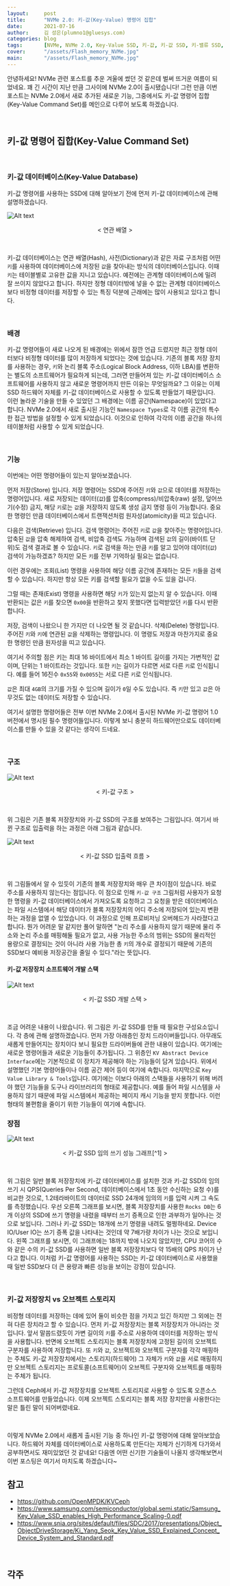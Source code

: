 ```yaml
---
layout:     post
title:      "NVMe 2.0: 키-값(Key-Value) 명령어 집합"
date:       2021-07-16
author:     김 성은(plumno1@gluesys.com)
categories: blog
tags:       [NVMe, NVMe 2.0, Key-Value SSD, 키-값, 키-값 SSD, 키-밸류 SSD, KV]
cover:      "/assets/Flash_memory_NVMe.jpg"
main:       "/assets/Flash_memory_NVMe.jpg"
---
```


안녕하세요! NVMe 관련 포스트를 추운 겨울에 썼던 것 같은데 벌써 뜨거운 여름이 되었네요. 꽤 긴 시간이 지난 만큼 그사이에 NVMe 2.0이 출시됐습니다! 그런 만큼 이번 포스트는 NVMe 2.0에서 새로 추가된 새로운 기능, 그중에서도 키-값 명령어 집합(Key-Value Command Set)를 메인으로 다루어 보도록 하겠습니다.

&nbsp;

## 키-값 명령어 집합(Key-Value Command Set)

&nbsp;

### 키-값 데이터베이스(Key-Value Database)

키-값 명령어를 사용하는 SSD에 대해 알아보기 전에 먼저 키-값 데이터베이스에 관해 설명하겠습니다.  

![Alt text](/assets/hash.png)
<center>&#60; 연관 배열 &#62;</center>

&nbsp;

키-값 데이터베이스는 연관 배열(Hash), 사전(Dictionary)과 같은 자료 구조처럼 어떤 `키`를 사용하여 데이터베이스에 저장된 `값`을 찾아내는 방식의 데이터베이스입니다. 이때 `키`는 테이블별로 고유한 값을 지니고 있습니다. 예전에는 관계형 데이터베이스에 밀려 잘 쓰이지 않았다고 합니다. 하지만 정형 데이터밖에 넣을 수 없는 관계형 데이터베이스보다 비정형 데이터를 저장할 수 있는 특징 덕분에 근래에는 많이 사용되고 있다고 합니다.

&nbsp;

### 배경

키-값 명령어들이 새로 나오게 된 배경에는 위에서 잠깐 언급 드렸지만 최근 정형 데이터보다 비정형 데이터를 많이 저장하게 되었다는 것에 있습니다. 기존의 블록 저장 장치를 사용하는 경우, `키`와 논리 블록 주소(Logical Block Address, 이하 LBA)를 변환하는 별도의 소프트웨어가 필요하게 되는데, 그러면 만들어져 있는 키-값 데이터베이스 소프트웨어를 사용하지 않고 새로운 명령어까지 만든 이유는 무엇일까요? 그 이유는 이제 SSD 하드웨어 자체를 키-값 데이터베이스로 사용할 수 있도록 만들었기 때문입니다.  
이런 놀라운 기술을 만들 수 있었던 그 배경에는 이름 공간(Namespace)이 있었다고 합니다. NVMe 2.0에서 새로 출시된 기능인 `Namespace Types`로 각 이름 공간의 특수한 접근 방법을 설정할 수 있게 되었습니다. 이것으로 인하여 각각의 이름 공간을 하나의 테이블처럼 사용할 수 있게 되었습니다.

&nbsp;

### 기능

이번에는 어떤 명령어들이 있는지 알아보겠습니다.

먼저 저장(Store) 입니다. 저장 명령어는 SSD에 주어진 `키`와 `값`으로 데이터를 저장하는 명령어입니다. 새로 저장되는 데이터(`값`)를 압축(compress)/비압축(raw) 설정, 덮어쓰기(수정) 금지, 해당 `키`로는 `값`을 저장하지 않도록 생성 금지 명령 등이 가능합니다. 중요한 명령인 만큼 데이터베이스에서 트랜잭션처럼 원자성(atomicity)을 띠고 있습니다.  
  
다음은 검색(Retrieve) 입니다. 검색 명령어는 주어진 `키`로 `값`을 찾아주는 명령어입니다. 압축된 `값`을 압축 해제하여 검색, 비압축 검색도 가능하며 검색된 `값`의 길이(바이트 단위)도 검색 결과로 볼 수 있습니다. `키`로 검색을 하는 만큼 `키`를 알고 있어야 데이터(`값`) 검색이 가능하겠죠? 하지만 모든 `키`를 전부 기억하실 필요는 없습니다.  
  
이런 경우에는 조회(List) 명령을 사용하여 해당 이름 공간에 존재하는 모든 `키`들을 검색할 수 있습니다. 하지만 항상 모든 키를 검색할 필요가 없을 수도 있을 겁니다.  
  
그럴 때는 존재(Exist) 명령을 사용하면 해당 `키`가 있는지 없는지 알 수 있습니다. 이때 반환되는 값은 `키`를 찾으면 `0x00`을 반환하고 찾지 못했다면 입력받았던 `키`를 다시 반환합니다.  
  
저장, 검색이 나왔으니 한 가지만 더 나오면 될 것 같습니다. 삭제(Delete) 명령입니다. 주어진 `키`와 `키`에 연관된 `값`을 삭제하는 명령입니다. 이 명령도 저장과 마찬가지로 중요한 명령인 만큼 원자성을 띠고 있습니다.  
  
여기서 주의할 점은 키는 최대 16 바이트에서 최소 1 바이트 길이를 가지는 가변적인 값이며, 단위는 1 바이트라는 것입니다. 또한 `키`는 길이가 다르면 서로 다른 `키`로 인식됩니다. 예를 들어 16진수 `0x55`와 `0x0055`는 서로 다른 `키`로 인식됩니다.  
  
`값`은 최대 `4GB`의 크기를 가질 수 있으며 길이가 `0`일 수도 있습니다. 즉 `키`만 있고 `값`은 아무것도 없는 데이터도 저장할 수 있습니다.  
  
여기서 설명한 명령어들은 전부 이번 NVMe 2.0에서 출시된 NVMe 키-값 명령어 1.0 버전에서 명시된 필수 명령어들입니다. 이렇게 보니 충분히 하드웨어만으로도 데이터베이스를 만들 수 있을 것 같다는 생각이 드네요.

&nbsp;

### 구조

![Alt text](/assets/KV_Arch.png)
<center>&#60; 키-값 구조 &#62;</center>

&nbsp;

위 그림은 기존 블록 저장장치와 키-값 SSD의 구조를 보여주는 그림입니다. 여기서 바뀐 구조로 입출력을 하는 과정은 아래 그림과 같습니다.

![Alt text](/assets/KV_IOflow.png)
<center>&#60; 키-값 SSD 입출력 흐름 &#62;</center>

&nbsp;

위 그림들에서 알 수 있듯이 기존의 블록 저장장치와 매우 큰 차이점이 있습니다. 바로 주소를 사용하지 않는다는 점입니다. 이 점으로 인해 `키-값 구조` 그림처럼 사용자가 요청한 명령을 키-값 데이터베이스에서 가져오도록 요청하고 그 요청을 받은 데이터베이스는 파일 시스템에서 해당 데이터가 블록 저장장치의 어디 주소에 저장되어 있는지 변환하는 과정을 없앨 수 있었습니다. 이 과정으로 인해 프로비저닝 오버헤드가 사라졌다고 합니다. 뭔가 어려운 말 같지만 풀어 말하면 "논리 주소를 사용하지 않기 때문에 물리 주소와 논리 주소를 매핑해둘 필요가 없고, 사용 가능한 주소의 범위는 SSD의 물리적인 용량으로 결정되는 것이 아니라 사용 가능한 총 `키`의 개수로 결정되기 때문에 기존의 SSD보다 예비용 저장공간을 줄일 수 있다."라는 뜻입니다.

#### 키-값 저장장치 소프트웨어 개발 스택

![Alt text](/assets/KV_develop.png)
<center>&#60; 키-값 SSD 개발 스택 &#62;</center>

&nbsp;

조금 어려운 내용이 나왔습니다. 위 그림은 키-값 SSD를 만들 때 필요한 구성요소입니다. 각 층에 관해 설명하겠습니다. 먼저 가장 아래층인 장치 드라이버들입니다. 아무래도 새롭게 만들어지는 장치이다 보니 필요한 드라이버들에 관한 내용이 있습니다. 여기에는 새로운 명령어들과 새로운 기능들이 추가됩니다. 그 위층인 `KV Abstract Device Interface`에는 기본적으로 이 장치가 제공해야 하는 기능들이 담겨 있습니다. 위에서 설명했던 기본 명령어들이나 이름 공간 제어 등이 여기에 속합니다. 마지막으로 `Key Value Library & Tools`입니다. 여기에는 이보다 아래의 스택들을 사용하기 위해 버려야 했던 기능들을 도구나 라이브러리의 형태로 제공합니다. 예를 들어 파일 시스템을 사용하지 않기 때문에 파일 시스템에서 제공하는 페이지 캐시 기능을 받지 못합니다. 이런 형태의 불편함을 줄이기 위한 기능들이 여기에 속합니다.

### 장점

![Alt text](/assets/KV_bench.png)
<center>&#60; 키-값 SSD 임의 쓰기 성능 그래프[^1] &#62;</center>

&nbsp;

위 그림은 일반 블록 저장장치에 키-값 데이터베이스를 설치한 것과 키-값 SSD의 임의 쓰기 시 QPS(Queries Per Second, 데이터베이스에서 1초 동안 수신하는 요청 수)를 비교한 것으로, 1.2테라바이트의 데이터로 SSD 24개에 임의의 `키`를 입력 시켜 그 속도를 측정했습니다. 우선 오른쪽 그래프를 보시면, 블록 저장장치를 사용한 `Rocks DB`는 6개 이상의 SSD에 쓰기 명령을 내렸을 때부터 쓰기 증폭으로 인한 과부하가 일어나는 것으로 보입니다. 그러나 키-값 SSD는 18개에 쓰기 명령을 내려도 멀쩡하네요. Device IO/User IO는 쓰기 증폭 값을 나타내는 것인데 약 7배가량 차이가 나는 것으로 보입니다. 왼쪽 그래프를 보시면, 이 그래프에는 18까지 밖에 나오지 않았지만, CPU 코어의 수와 같은 수의 키-값 SSD를 사용하면 일반 블록 저장장치보다 약 15배의 QPS 차이가 난다고 합니다. 이처럼 키-값 명령어를 사용하는 SSD는 키-값 데이터베이스로 사용했을 때 일반 SSD보다 더 큰 용량과 빠른 성능을 보이는 강점이 있습니다.

&nbsp;

### 키-값 저장장치 vs 오브젝트 스토리지

비정형 데이터를 저장하는 데에 있어 둘이 비슷한 점을 가지고 있긴 하지만 그 외에는 전혀 다른 장치라고 할 수 있습니다. 먼저 키-값 저장장치는 블록 저장장치가 아니라는 것 입니다. 앞서 말씀드렸듯이 가변 길이의 `키`를 주소로 사용하여 데이터를 저장하는 방식을 사용합니다. 반면에 오브젝트 스토리지는 블록 저장장치에 고정된 길이의 오브젝트 구분자를 사용하여 저장합니다. 또 `키`와 `값`, 오브젝트와 오브젝트 구분자를 각각 매핑하는 주체도 키-값 저장장치에서는 스토리지(하드웨어) 그 자체가 `키`와 `값`을 서로 매핑하지만 오브젝트 스토리지는 프로토콜(소프트웨어)이 오브젝트 구분자와 오브젝트를 매핑하는 주체가 됩니다.  
  
그런데 Ceph에서 키-값 저장장치를 오브젝트 스토리지로 사용할 수 있도록 오픈소스 소프트웨어를 만들었습니다. 이제 오브젝트 스토리지는 블록 저장 장치만을 사용한다는 말은 틀린 말이 되어버렸네요.

&nbsp;

이렇게 NVMe 2.0에서 새롭게 출시된 기능 중 하나인 키-값 명령어에 대해 알아보았습니다. 하드웨어 자체를 데이터베이스로 사용하도록 만든다는 자체가 신기하게 다가와서 공부하면서도 재미있었던 것 같네요! 다음엔 어떤 신기한 기술들이 나올지 생각해보면서 이번 포스팅은 여기서 마치도록 하겠습니다~

## 참고

* https://github.com/OpenMPDK/KVCeph
* https://www.samsung.com/semiconductor/global.semi.static/Samsung_Key_Value_SSD_enables_High_Performance_Scaling-0.pdf
* https://www.snia.org/sites/default/files/SDC/2017/presentations/Object_ObjectDriveStorage/Ki_Yang_Seok_Key_Value_SSD_Explained_Concept_Device_System_and_Standard.pdf

&nbsp;

## 각주

[^1]: 쓰기 증폭(Write Amplification, WAF) : 덮어쓰기가 불가능한 플래시 메모리 구조 때문에 생기는 현상으로 해당 위치에 덮어쓰기 할때 원래 있던 데이터를 다른곳에 옮기고, 해당 위치의 데이터를 삭제하고 다시 쓰는것, 이 값이 크면 클수록 속도저하도 커짐

&nbsp;

